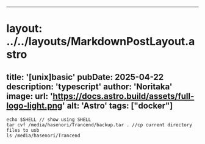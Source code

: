 
---
# layout: ../../layouts/MarkdownPostLayout.astro
title: '[unix]basic'
pubDate: 2025-04-22
description: 'typescript'
author: 'Noritaka'
image:
    url: 'https://docs.astro.build/assets/full-logo-light.png'
    alt: 'Astro'
tags: ["docker"]
---



```
echo $SHELL // show using SHELL
tar cvf /media/hasenori/Trancend/backup.tar . //cp current directory files to usb
ls /media/hasenori/Trancend
```
